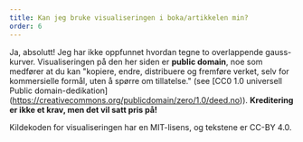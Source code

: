 ```yaml
---
title: Kan jeg bruke visualiseringen i boka/artikkelen min?
order: 6
---
```


Ja, absolutt! Jeg har ikke oppfunnet hvordan tegne to overlappende gauss-kurver. Visualiseringen på den her siden er **public domain**, noe som medfører at du kan "kopiere, endre, distribuere og fremføre verket, selv for kommersielle formål, uten å spørre om tillatelse." (see \[CC0 1.0 universell Public domain-dedikation\](https://creativecommons.org/publicdomain/zero/1.0/deed.no)). **Kreditering er ikke et krav, men det vil satt pris på!**

Kildekoden for visualiseringen har en MIT-lisens, og tekstene er CC-BY 4.0.